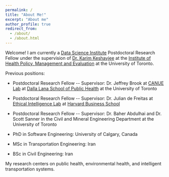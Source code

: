 ```yaml
---
permalink: /
title: "About Me!"
excerpt: "About me"
author_profile: true
redirect_from: 
  - /about/
  - /about.html
---
```


Welcome! I am currently a [Data Science Institute](https://datasciences.utoronto.ca/) Postdoctoral Research Fellow under the supervision of [Dr. Karim Keshavjee](https://ihpme.utoronto.ca/faculty/karim-keshavjee/) at the [Institute of Health Policy, Management and Evaluation](https://ihpme.utoronto.ca/) at the University of Toronto.

Previous positions:

- Postdoctoral Research Fellow -- Supervisor: Dr. Jeffrey Brook at [CANUE Lab](https://canue.ca/leadership-and-staff/) at [Dalla Lana School of Public Health](https://www.dlsph.utoronto.ca/) at the University of Toronto

- Postdoctoral Research Fellow -- Supervisor: Dr. Julian de Freitas at [Ethical Intelligence Lab](https://www.juliandefreitas.com/) at [Harvard Business School](https://www.hbs.edu/Pages/default.aspx/)

- Postdoctoral Research Fellow -- Supervisor: Dr. Baher Abdulhai and Dr. Scott Sanner in the Civil and Mineral Engineering Department at the University of Toronto

- PhD in Software Engineering: University of Calgary, Canada

- MSc in Transportation Engineering: Iran

- BSc in Civil Engineering: Iran

My research centers on public health, environmental health, and intelligent transportation systems.

<!-- Welcome! I am a Postdoctoral Research Fellow currently working with the [Ethical Intelligence Lab](https://www.juliandefreitas.com/) at [Harvard Business School](https://www.hbs.edu/Pages/default.aspx/). Prior to that, I was a postdoctoral fellow in Transportation Engineering at the University of Toronto in Canada. I received my PhD in Software Engineering from University of Calgary in Canada. Also, I completed my MSc and BSc degrees in Transportation Engineering and Civil Engineering in Iran. 


My research centres on intelligent transportation systems, autonomous machines, public health, and social media analysis. -->
